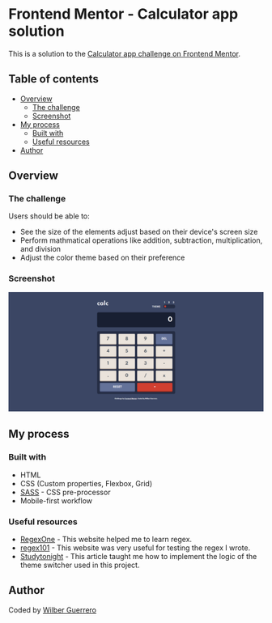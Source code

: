 # Frontend Mentor - Calculator app solution

This is a solution to the [Calculator app challenge on Frontend Mentor](https://www.frontendmentor.io/challenges/calculator-app-9lteq5N29).

## Table of contents

- [Overview](#overview)
  - [The challenge](#the-challenge)
  - [Screenshot](#screenshot)
- [My process](#my-process)
  - [Built with](#built-with)
  - [Useful resources](#useful-resources)
- [Author](#author)


## Overview

### The challenge

Users should be able to:

- See the size of the elements adjust based on their device's screen size
- Perform mathmatical operations like addition, subtraction, multiplication, and division
- Adjust the color theme based on their preference

### Screenshot

![](./screenshot.png)

## My process

### Built with

- HTML
- CSS (Custom properties, Flexbox, Grid)
- [SASS](https://sass-lang.com/) - CSS pre-processor
- Mobile-first workflow

### Useful resources

- [RegexOne](https://regexone.com/) - This website helped me to learn regex.
- [regex101](https://regex101.com/) - This website was very useful for testing the regex I wrote.
- [Studytonight](https://www.studytonight.com/post/build-a-theme-switcher-for-your-website-with-javascript) - This article taught me how to implement the logic of the theme switcher used in this project.

## Author

Coded by [Wilber Guerrero](www.linkedin.com/in/wilber-guerrero-gamarra)
